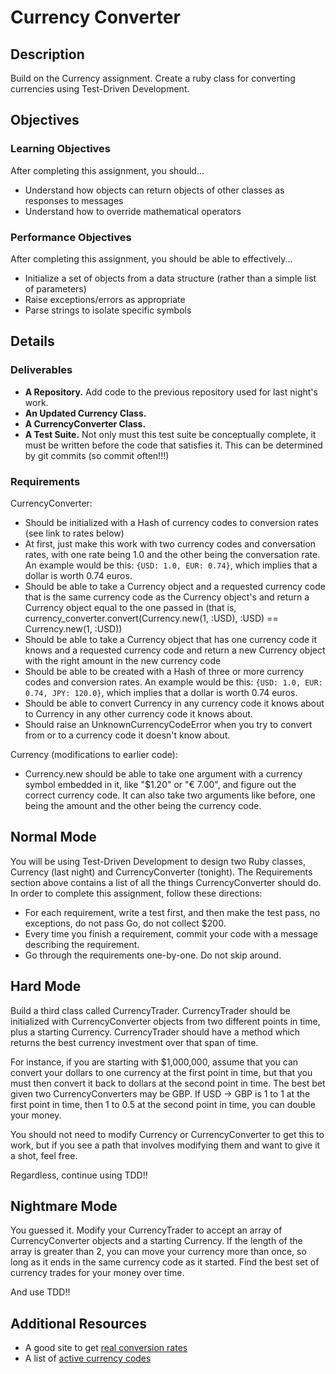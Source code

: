 # Currency Converter

## Description

Build on the Currency assignment.  Create a ruby class for converting currencies using Test-Driven Development.

## Objectives

### Learning Objectives

After completing this assignment, you should...

* Understand how objects can return objects of other classes as responses to messages
* Understand how to override mathematical operators

### Performance Objectives

After completing this assignment, you should be able to effectively...

* Initialize a set of objects from a data structure (rather than a simple list of parameters)
* Raise exceptions/errors as appropriate
* Parse strings to isolate specific symbols

## Details

### Deliverables

* **A Repository.** Add code to the previous repository used for last night's work.
* **An Updated Currency Class.**
* **A CurrencyConverter Class.**
* **A Test Suite.** Not only must this test suite be conceptually complete, it must be written before the code that satisfies it.  This can be determined by git commits (so commit often!!!)

### Requirements

CurrencyConverter:

* Should be initialized with a Hash of currency codes to conversion rates (see link to rates below)
* At first, just make this work with two currency codes and conversation rates, with one rate being 1.0 and the other being the conversation rate. An example would be this: `{USD: 1.0, EUR: 0.74}`, which implies that a dollar is worth 0.74 euros.
* Should be able to take a Currency object and a requested currency code that is the same currency code as the Currency object's and return a Currency object equal to the one passed in (that is, currency_converter.convert(Currency.new(1, :USD), :USD) == Currency.new(1, :USD))
* Should be able to take a Currency object that has one currency code it knows and a requested currency code and return a new Currency object with the right amount in the new currency code
* Should be able to be created with a Hash of three or more currency codes and conversion rates. An example would be this: `{USD: 1.0, EUR: 0.74, JPY: 120.0}`, which implies that a dollar is worth 0.74 euros.
* Should be able to convert Currency in any currency code it knows about to Currency in any other currency code it knows about.
* Should raise an UnknownCurrencyCodeError when you try to convert from or to a currency code it doesn't know about.

Currency (modifications to earlier code):

* Currency.new should be able to take one argument with a currency symbol embedded in it, like "$1.20" or "€ 7.00", and figure out the correct currency code. It can also take two arguments like before, one being the amount and the other being the currency code.

## Normal Mode

You will be using Test-Driven Development to design two Ruby classes, Currency (last night) and CurrencyConverter (tonight). The Requirements section above contains a list of all the things CurrencyConverter should do. In order to complete this assignment, follow these directions:

* For each requirement, write a test first, and then make the test pass, no exceptions, do not pass Go, do not collect $200.
* Every time you finish a requirement, commit your code with a message describing the requirement.
* Go through the requirements one-by-one. Do not skip around.

## Hard Mode

Build a third class called CurrencyTrader.  CurrencyTrader should be initialized with CurrencyConverter objects from two different points in time, plus a starting Currency.  CurrencyTrader should have a method which returns the best currency investment over that span of time.

For instance, if you are starting with $1,000,000, assume that you can convert your dollars to one currency at the first point in time, but that you must then convert it back to dollars at the second point in time.  The best bet given two CurrencyConverters may be GBP.  If USD -> GBP is 1 to 1 at the first point in time, then 1 to 0.5 at the second point in time, you can double your money.

You should not need to modify Currency or CurrencyConverter to get this to work, but if you see a path that involves modifying them and want to give it a shot, feel free.

Regardless, continue using TDD!!

## Nightmare Mode

You guessed it.  Modify your CurrencyTrader to accept an array of CurrencyConverter objects and a starting Currency.  If the length of the array is greater than 2, you can move your currency more than once, so long as it ends in the same currency code as it started.  Find the best set of currency trades for your money over time.

And use TDD!!

## Additional Resources

* A good site to get [real conversion rates](http://www.xe.com/currencyconverter/#rates)
* A list of [active currency codes](https://en.wikipedia.org/wiki/ISO_4217#Active_codes)
